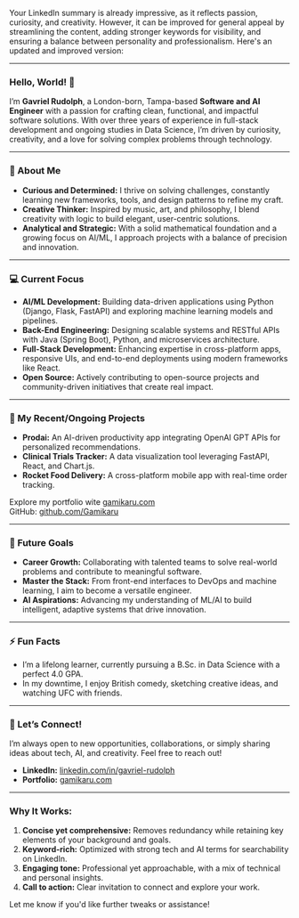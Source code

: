Your LinkedIn summary is already impressive, as it reflects passion, curiosity, and creativity. However, it can be improved for general appeal by streamlining the content, adding stronger keywords for visibility, and ensuring a balance between personality and professionalism. Here's an updated and improved version:

---

### Hello, World! 👋  

I’m **Gavriel Rudolph**, a London-born, Tampa-based **Software and AI Engineer** with a passion for crafting clean, functional, and impactful software solutions. With over three years of experience in full-stack development and ongoing studies in Data Science, I’m driven by curiosity, creativity, and a love for solving complex problems through technology.  

---

### 🚀 About Me  
- **Curious and Determined:** I thrive on solving challenges, constantly learning new frameworks, tools, and design patterns to refine my craft.  
- **Creative Thinker:** Inspired by music, art, and philosophy, I blend creativity with logic to build elegant, user-centric solutions.  
- **Analytical and Strategic:** With a solid mathematical foundation and a growing focus on AI/ML, I approach projects with a balance of precision and innovation.  

---

### 💻 Current Focus  
- **AI/ML Development:** Building data-driven applications using Python (Django, Flask, FastAPI) and exploring machine learning models and pipelines.  
- **Back-End Engineering:** Designing scalable systems and RESTful APIs with Java (Spring Boot), Python, and microservices architecture.  
- **Full-Stack Development:** Enhancing expertise in cross-platform apps, responsive UIs, and end-to-end deployments using modern frameworks like React.  
- **Open Source:** Actively contributing to open-source projects and community-driven initiatives that create real impact.  

---

### 🌟 My Recent/Ongoing Projects  
- **Prodai:** An AI-driven productivity app integrating OpenAI GPT APIs for personalized recommendations.  
- **Clinical Trials Tracker:** A data visualization tool leveraging FastAPI, React, and Chart.js.  
- **Rocket Food Delivery:** A cross-platform mobile app with real-time order tracking.  

Explore my portfolio wite [gamikaru.com](http://gamikaru.com)  
GitHub: [github.com/Gamikaru](http://github.com/Gamikaru)  

---

### 🎯 Future Goals  
- **Career Growth:** Collaborating with talented teams to solve real-world problems and contribute to meaningful software.  
- **Master the Stack:** From front-end interfaces to DevOps and machine learning, I aim to become a versatile engineer.  
- **AI Aspirations:** Advancing my understanding of ML/AI to build intelligent, adaptive systems that drive innovation.  

---

### ⚡ Fun Facts  
- I’m a lifelong learner, currently pursuing a B.Sc. in Data Science with a perfect 4.0 GPA.  
- In my downtime, I enjoy British comedy, sketching creative ideas, and watching UFC with friends.  

---

### 🤝 Let’s Connect!  
I’m always open to new opportunities, collaborations, or simply sharing ideas about tech, AI, and creativity. Feel free to reach out!  

- **LinkedIn:** [linkedin.com/in/gavriel-rudolph](http://linkedin.com/in/gavriel-rudolph)  
- **Portfolio:** [gamikaru.com](http://gamikaru.com)  

---

### Why It Works:  
1. **Concise yet comprehensive:** Removes redundancy while retaining key elements of your background and goals.  
2. **Keyword-rich:** Optimized with strong tech and AI terms for searchability on LinkedIn.  
3. **Engaging tone:** Professional yet approachable, with a mix of technical and personal insights.  
4. **Call to action:** Clear invitation to connect and explore your work.  

Let me know if you'd like further tweaks or assistance!
